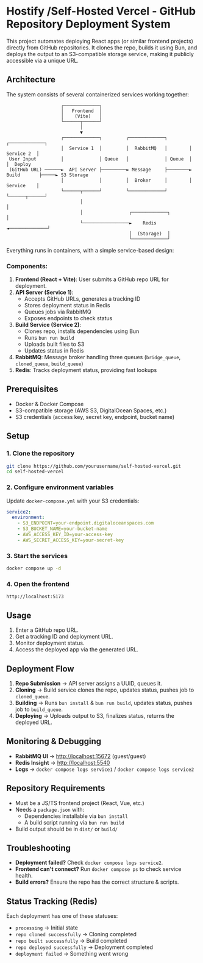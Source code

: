 # Hostify /Self-Hosted Vercel - GitHub Repository Deployment System

This project automates deploying React apps (or similar frontend projects) directly from GitHub repositories. It clones the repo, builds it using Bun, and deploys the output to an S3-compatible storage service, making it publicly accessible via a unique URL.

## Architecture

The system consists of several containerized services working together:

```
                    ┌─────────────┐
                    │   Frontend  │
                    │    (Vite)   │
                    └──────┬──────┘
                           │
                           ▼
                    ┌─────────────┐         ┌─────────────┐        ┌─────────────┐
                    │  Service 1  │         │  RabbitMQ   │        │  Service 2  │
 User Input         │             │ Queue   │             │ Queue  │             │  Deploy
 (GitHub URL) ──────►  API Server ├─────────► Message     ├────────► Build       ├─────► S3 Storage
                    │             │         │  Broker     │        │  Service    │
                    └──────┬──────┘         └─────────────┘        └──────┬──────┘
                           │                                              │
                           │                 ┌─────────────┐              │
                           └─────────────────►    Redis    ◄──────────────┘
                                             │  (Storage)  │
                                             └─────────────┘
```

Everything runs in containers, with a simple service-based design:

### Components:

1. **Frontend (React + Vite)**: User submits a GitHub repo URL for deployment.
2. **API Server (Service 1)**:
   - Accepts GitHub URLs, generates a tracking ID
   - Stores deployment status in Redis
   - Queues jobs via RabbitMQ
   - Exposes endpoints to check status
3. **Build Service (Service 2)**:
   - Clones repo, installs dependencies using Bun
   - Runs `bun run build`
   - Uploads built files to S3
   - Updates status in Redis
4. **RabbitMQ**: Message broker handling three queues (`bridge_queue`, `cloned_queue`, `build_queue`)
5. **Redis**: Tracks deployment status, providing fast lookups

## Prerequisites

- Docker & Docker Compose
- S3-compatible storage (AWS S3, DigitalOcean Spaces, etc.)
- S3 credentials (access key, secret key, endpoint, bucket name)

## Setup

### 1. Clone the repository

```bash
git clone https://github.com/yourusername/self-hosted-vercel.git
cd self-hosted-vercel
```

### 2. Configure environment variables

Update `docker-compose.yml` with your S3 credentials:

```yaml
service2:
  environment:
    - S3_ENDPOINT=your-endpoint.digitaloceanspaces.com
    - S3_BUCKET_NAME=your-bucket-name
    - AWS_ACCESS_KEY_ID=your-access-key
    - AWS_SECRET_ACCESS_KEY=your-secret-key
```

### 3. Start the services

```bash
docker compose up -d
```

### 4. Open the frontend

```
http://localhost:5173
```

## Usage

1. Enter a GitHub repo URL.
2. Get a tracking ID and deployment URL.
3. Monitor deployment status.
4. Access the deployed app via the generated URL.

## Deployment Flow

1. **Repo Submission** → API server assigns a UUID, queues it.
2. **Cloning** → Build service clones the repo, updates status, pushes job to `cloned_queue`.
3. **Building** → Runs `bun install` & `bun run build`, updates status, pushes job to `build_queue`.
4. **Deploying** → Uploads output to S3, finalizes status, returns the deployed URL.

## Monitoring & Debugging

- **RabbitMQ UI** → [http://localhost:15672](http://localhost:15672) (guest/guest)
- **Redis Insight** → [http://localhost:5540](http://localhost:5540)
- **Logs** → `docker compose logs service1` / `docker compose logs service2`

## Repository Requirements

- Must be a JS/TS frontend project (React, Vue, etc.)
- Needs a `package.json` with:
  - Dependencies installable via `bun install`
  - A build script running via `bun run build`
- Build output should be in `dist/` or `build/`

## Troubleshooting

- **Deployment failed?** Check `docker compose logs service2`.
- **Frontend can't connect?** Run `docker compose ps` to check service health.
- **Build errors?** Ensure the repo has the correct structure & scripts.

## Status Tracking (Redis)

Each deployment has one of these statuses:

- `processing` → Initial state
- `repo cloned successfully` → Cloning completed
- `repo built successfully` → Build completed
- `repo deployed successfully` → Deployment completed
- `deployment failed` → Something went wrong
